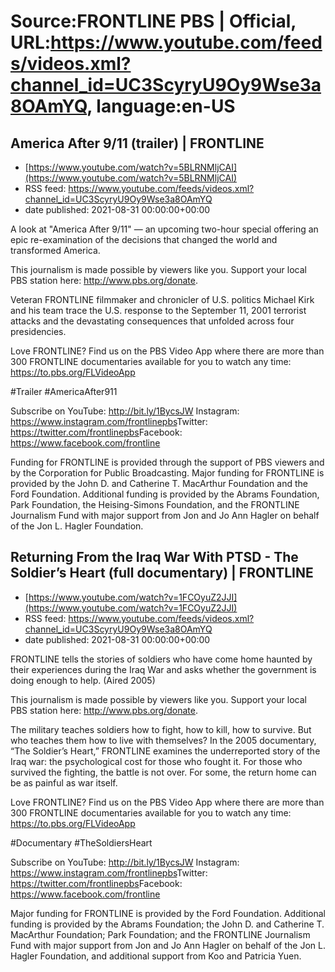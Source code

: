 # Source:FRONTLINE PBS | Official, URL:https://www.youtube.com/feeds/videos.xml?channel_id=UC3ScyryU9Oy9Wse3a8OAmYQ, language:en-US

## America After 9/11 (trailer) | FRONTLINE
 - [https://www.youtube.com/watch?v=5BLRNMljCAI](https://www.youtube.com/watch?v=5BLRNMljCAI)
 - RSS feed: https://www.youtube.com/feeds/videos.xml?channel_id=UC3ScyryU9Oy9Wse3a8OAmYQ
 - date published: 2021-08-31 00:00:00+00:00

A look at "America After 9/11" — an upcoming two-hour special offering an epic re-examination of the decisions that changed the world and transformed America.

This journalism is made possible by viewers like you. Support your local PBS station here: http://www.pbs.org/donate​.

Veteran FRONTLINE filmmaker and chronicler of U.S. politics Michael Kirk and his team trace the U.S. response to the September 11, 2001 terrorist attacks and the devastating consequences that unfolded across four presidencies.

Love FRONTLINE? Find us on the PBS Video App where there are more than 300 FRONTLINE documentaries available for you to watch any time: https://to.pbs.org/FLVideoApp​ 

#Trailer #AmericaAfter911

Subscribe on YouTube: http://bit.ly/1BycsJW​
Instagram: https://www.instagram.com/frontlinepbs​
Twitter: https://twitter.com/frontlinepbs​
Facebook: https://www.facebook.com/frontline

Funding for FRONTLINE is provided through the support of PBS viewers and by the Corporation for Public Broadcasting. Major funding for FRONTLINE is provided by the John D. and Catherine T. MacArthur Foundation and the Ford Foundation. Additional funding is provided by the Abrams Foundation, Park Foundation, the Heising-Simons Foundation, and the FRONTLINE Journalism Fund with major support from Jon and Jo Ann Hagler on behalf of the Jon L. Hagler Foundation.

## Returning From the Iraq War With PTSD - The Soldier’s Heart (full documentary) | FRONTLINE
 - [https://www.youtube.com/watch?v=1FCOyuZ2JJI](https://www.youtube.com/watch?v=1FCOyuZ2JJI)
 - RSS feed: https://www.youtube.com/feeds/videos.xml?channel_id=UC3ScyryU9Oy9Wse3a8OAmYQ
 - date published: 2021-08-31 00:00:00+00:00

FRONTLINE tells the stories of soldiers who have come home haunted by their experiences during the Iraq War and asks whether the government is doing enough to help. (Aired 2005)

This journalism is made possible by viewers like you. Support your local PBS station here: http://www.pbs.org/donate​.

The military teaches soldiers how to fight, how to kill, how to survive. But who teaches them how to live with themselves? In the 2005 documentary, “The Soldier’s Heart,” FRONTLINE examines the underreported story of the Iraq war: the psychological cost for those who fought it. For those who survived the fighting, the battle is not over. For some, the return home can be as painful as war itself. 

Love FRONTLINE? Find us on the PBS Video App where there are more than 300 FRONTLINE documentaries available for you to watch any time: https://to.pbs.org/FLVideoApp​ 

#Documentary​ #TheSoldiersHeart

Subscribe on YouTube: http://bit.ly/1BycsJW​
Instagram: https://www.instagram.com/frontlinepbs​
Twitter: https://twitter.com/frontlinepbs​
Facebook: https://www.facebook.com/frontline

Major funding for FRONTLINE is provided by the Ford Foundation. Additional funding is provided by the Abrams Foundation; the John D. and Catherine T. MacArthur Foundation; Park Foundation; and the FRONTLINE Journalism Fund with major support from Jon and Jo Ann Hagler on behalf of the Jon L. Hagler Foundation, and additional support from Koo and Patricia Yuen.

